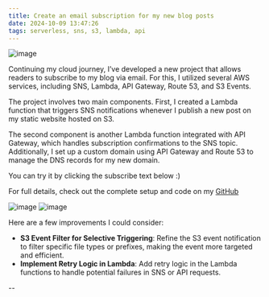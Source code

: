 ```yaml
---
title: Create an email subscription for my new blog posts
date: 2024-10-09 13:47:26
tags: serverless, sns, s3, lambda, api
---
```


![image](https://blog.khoahoang.dev/images/sns.jpg)


Continuing my cloud journey, I’ve developed a new project that allows readers to subscribe to my blog via email. For this, I utilized several AWS services, including SNS, Lambda, API Gateway, Route 53, and S3 Events.

The project involves two main components. First, I created a Lambda function that triggers SNS notifications whenever I publish a new post on my static website hosted on S3.


The second component is another Lambda function integrated with API Gateway, which handles subscription confirmations to the SNS topic. Additionally, I set up a custom domain using API Gateway and Route 53 to manage the DNS records for my new domain. 

You can try it by clicking the subscribe text below :)

For full details, check out the complete setup and code on my [GitHub](https://github.com/ehoang0106/lambda-sns-blog)

![image](https://blog.khoahoang.dev/media/sns-new-blog/sns2.png)
![image](https://blog.khoahoang.dev/media/sns-new-blog/sns1.png)

Here are a few improvements I could consider:
- **S3 Event Filter for Selective Triggering**: Refine the S3 event notification to filter specific file types or prefixes, making the event more targeted and efficient.
- **Implement Retry Logic in Lambda**: Add retry logic in the Lambda functions to handle potential failures in SNS or API requests.


--
